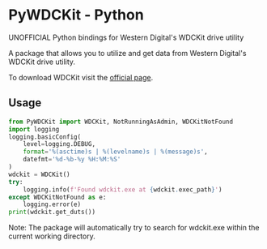 # PyWDCKit - Python
UNOFFICIAL Python bindings for Western Digital's WDCKit drive utility

A package that allows you to utilize and get data from Western Digital's WDCKit drive utility.

To download WDCKit visit the [official page](https://support-en.wd.com/app/answers/detailweb/a_id/50708/~/wdckit-drive-utility-download-and-instructions-for-internal-drives).

## Usage
```Python
from PyWDCKit import WDCKit, NotRunningAsAdmin, WDCKitNotFound
import logging
logging.basicConfig(
    level=logging.DEBUG,
    format='%(asctime)s | %(levelname)s | %(message)s',
    datefmt='%d-%b-%y %H:%M:%S'
)
wdckit = WDCKit()
try:
    logging.info(f'Found wdckit.exe at {wdckit.exec_path}')
except WDCKitNotFound as e:
    logging.error(e)
print(wdckit.get_duts())
```

Note: The package will automatically try to search for wdckit.exe within the current working directory.